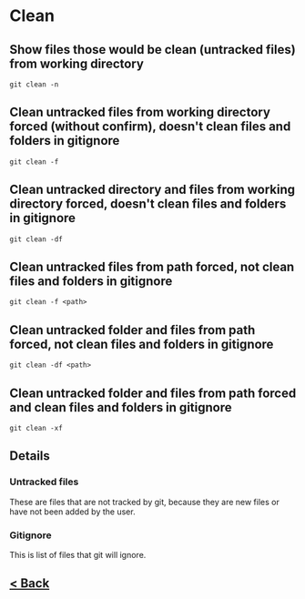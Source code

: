 # Clean

## Show files those would be clean (untracked files) from working directory

    git clean -n

## Clean untracked files from working directory forced (without confirm), doesn't clean files and folders in gitignore

    git clean -f

## Clean untracked directory and files from working directory forced, doesn't clean files and folders in gitignore

    git clean -df

## Clean untracked files from path forced, not clean files and folders in gitignore

    git clean -f <path>

## Clean untracked folder and files from path forced, not clean files and folders in gitignore

    git clean -df <path>

## Clean untracked folder and files from path forced and clean files and folders in gitignore

    git clean -xf

## Details

### Untracked files

These are files that are not tracked by git, because they are new files or have not been added by the user.

### Gitignore

This is list of files that git will ignore.

## [< Back](README.md)
